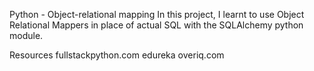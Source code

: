 Python - Object-relational mapping
In this project, I learnt to use Object Relational Mappers in place of actual SQL with the SQLAlchemy python module.

Resources
fullstackpython.com
edureka
overiq.com
